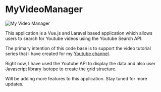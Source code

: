 # MyVideoManager

![My Video Manager](https://d15dxe0kapai5v.cloudfront.net/misc/MyVideoManager.jpg)

This application is a Vue.js and Laravel based application which allows users to search for Youtube videos using the Youtube Search API.

The primary intention of this code base is to support the video tutorial series that I have created for my [Youtube channel]('http://bit.ly/2EtBHne').

Right now, I have used the Youtube API to display the data and also user Javascript library Isotope to create the grid structure. 

Will be adding more features to this application. Stay tuned for more updates.
